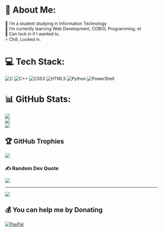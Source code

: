 # 💫 About Me:
🔭 I’m a student studying in Information Technology<br>🌱 I’m currently learning Web Development, COBOL Programming, et<br>💬 Can lock in if I wanted to.<br>⚡ Chill, Locked in.


# 💻 Tech Stack:
![C](https://img.shields.io/badge/c-%2300599C.svg?style=flat&logo=c&logoColor=white) ![C++](https://img.shields.io/badge/c++-%2300599C.svg?style=flat&logo=c%2B%2B&logoColor=white) ![CSS3](https://img.shields.io/badge/css3-%231572B6.svg?style=flat&logo=css3&logoColor=white) ![HTML5](https://img.shields.io/badge/html5-%23E34F26.svg?style=flat&logo=html5&logoColor=white) ![Python](https://img.shields.io/badge/python-3670A0?style=flat&logo=python&logoColor=ffdd54) ![PowerShell](https://img.shields.io/badge/PowerShell-%235391FE.svg?style=flat&logo=powershell&logoColor=white)
# 📊 GitHub Stats:
![](https://github-readme-stats.vercel.app/api?username=causon-mikolorenz&theme=shadow_green&hide_border=true&include_all_commits=false&count_private=false)<br/>
![](https://github-readme-streak-stats.herokuapp.com/?user=causon-mikolorenz&theme=shadow_green&hide_border=true)<br/>
![](https://github-readme-stats.vercel.app/api/top-langs/?username=causon-mikolorenz&theme=shadow_green&hide_border=true&include_all_commits=false&count_private=false&layout=compact)

## 🏆 GitHub Trophies
![](https://github-profile-trophy.vercel.app/?username=causon-mikolorenz&theme=radical&no-frame=false&no-bg=true&margin-w=4)

### ✍️ Random Dev Quote
![](https://quotes-github-readme.vercel.app/api?type=horizontal&theme=radical)

---
[![](https://visitcount.itsvg.in/api?id=causon-mikolorenz&icon=2&color=3)](https://visitcount.itsvg.in)

  ## 💰 You can help me by Donating
  [![PayPal](https://img.shields.io/badge/PayPal-00457C?style=for-the-badge&logo=paypal&logoColor=white)](https://paypal.me/https://paypal.me/causon-mikolorenz) 

  
<!-- Proudly created with GPRM ( https://gprm.itsvg.in ) -->
